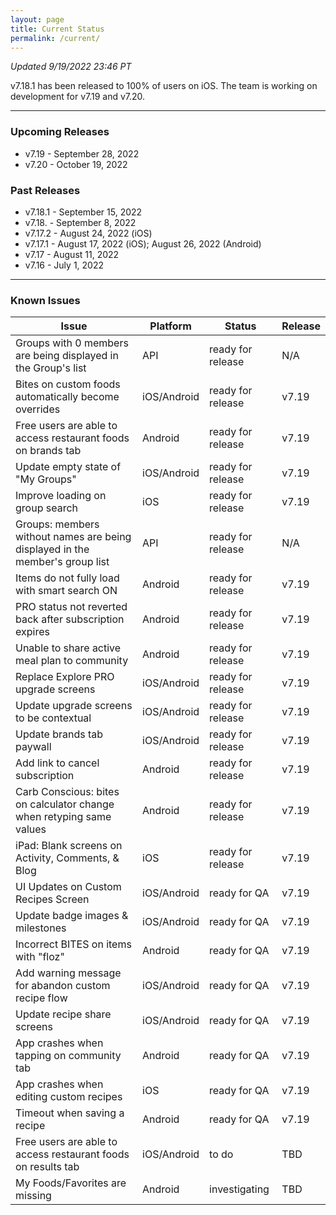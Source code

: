 ```yaml
---
layout: page
title: Current Status
permalink: /current/
---
```


_Updated 9/19/2022 23:46 PT_

v7.18.1 has been released to 100% of users on iOS. The team is working on development for v7.19 and v7.20.

***

### Upcoming Releases
- v7.19   - September 28, 2022
- v7.20   - October 19, 2022
 
### Past Releases
- v7.18.1 - September 15, 2022
- v7.18.  - September 8, 2022
- v7.17.2 - August 24, 2022 (iOS)
- v7.17.1 - August 17, 2022 (iOS); August 26, 2022 (Android)
- v7.17   - August 11, 2022
- v7.16   - July 1, 2022

***

### Known Issues

|Issue                          |Platform   | Status    | Release           |
| ---                           | ---       | ---       | ---               |
|Groups with 0 members are being displayed in the Group's list |API |ready for release| N/A|
|Bites on custom foods automatically become overrides|iOS/Android |ready for release| v7.19|
|Free users are able to access restaurant foods on brands tab|Android |ready for release| v7.19|
|Update empty state of "My Groups"|iOS/Android |ready for release| v7.19|
|Improve loading on group search |iOS |ready for release| v7.19|
|Groups: members without names are being displayed in the member's group list|API|ready for release| N/A|
|Items do not fully load with smart search ON |Android |ready for release| v7.19|
|PRO status not reverted back after subscription expires |Android |ready for release| v7.19|
|Unable to share active meal plan to community |Android |ready for release| v7.19|
|Replace Explore PRO upgrade screens |iOS/Android |ready for release| v7.19|
|Update upgrade screens to be contextual |iOS/Android |ready for release| v7.19|
|Update brands tab paywall |iOS/Android |ready for release| v7.19|
|Add link to cancel subscription |Android |ready for release| v7.19|
|Carb Conscious: bites on calculator change when retyping same values |Android |ready for release| v7.19|
|iPad: Blank screens on Activity, Comments, & Blog |iOS |ready for release| v7.19|
|UI Updates on Custom Recipes Screen |iOS/Android |ready for QA| v7.19|
|Update badge images & milestones |iOS/Android |ready for QA| v7.19|
|Incorrect BITES on items with "floz" |Android |ready for QA| v7.19|
|Add warning message for abandon custom recipe flow |iOS/Android |ready for QA| v7.19|
|Update recipe share screens |iOS/Android |ready for QA| v7.19|
|App crashes when tapping on community tab |Android |ready for QA| v7.19|
|App crashes when editing custom recipes |iOS |ready for QA| v7.19|
|Timeout when saving a recipe |Android |ready for QA| v7.19|
|Free users are able to access restaurant foods on results tab|iOS/Android |to do| TBD|
|My Foods/Favorites are missing |Android |investigating| TBD|

